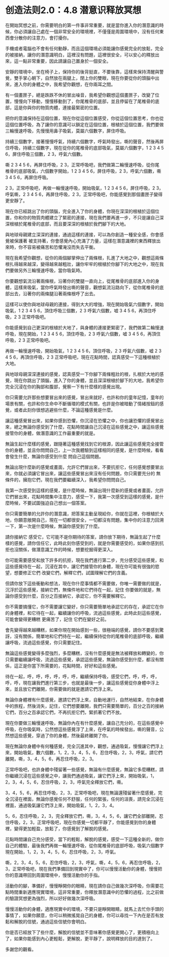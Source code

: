 # 创造法则2.0：4.8 潜意识释放冥想

在開始冥想之前，你需要明白的第一件事非常重要，就是當你進入你的潛意識的時候，你必須讓自己處在一個非常安全的環境裡，不僅僅是周圍環境中，沒有任何東西會分散你的注意力，會打擾你。

手機或者電腦也不會有任何動靜，而且這個環境必須能讓你感覺完全的放鬆，完全的被接納，讓你的潛意識明白，這裡沒有問題，這裡很安全，可以安心的釋放出來，這一點非常重要，因此請讓自己置身於一個安全。

安靜的環境中，坐在椅子上，保持你的後背挺直，不要後靠，這樣來保持清醒與警覺，雙手掌心朝下，自然放在兩腿上，閉上你的雙眼，現在你要從你的頭腦中出來，進入你的身體之中，我希望你觀想，在你兩耳之間。

有一個畫匣子，總是跌跌不休的冒出噪音，我希望你觀想這個畫匣子，改變了位置，慢慢向下移動，慢慢移動到了，你尾椎骨的底部，並且停留在了尾椎骨的底部，這是你與你的物質肉體，連接最緊密的位置。

把你的意識保持在這個位置，現在你從這個位置感受，你從這個位置思考，你也從這個位置呼吸，為了讓你的意識可以鎖定在這個位置，根植於這個位置，我們要做三輪慢速呼吸，先慢慢用鼻子吸氣，莫屬六個數字，屏住呼吸。

持續三個數字，接著慢慢呼氣，持續六個數字，呼氣時發出，嘶的聲音，然後再屏住呼吸，持續三個數字，現在從你的尾椎骨的底部吸氣，莫屬六個數字，1 2 3 4 5 6，屏住呼吸三個數，2 3，呼氣六個數。

嘶 2 3 4 5 6，再屏住呼吸，2 3，正常呼吸吧，我們做第二輪慢速呼吸，從你尾椎骨的底部吸氣，六個數字開始，1 2 3 4 5 6，屏住呼吸，2 3，呼氣六個數，嘶 3 4 5 6，再屏住呼吸。

2 3，正常呼吸吧，再做一輪慢速呼吸，開始吸氣，1 2 3 4 5 6，屏住呼吸，2 3，呼氣嘶，2 3 4 5 6，再屏住呼吸，2 3，正常呼吸吧，你能感覺到那個畫匣子變得更安靜了。

現在你已經跳出了你的頭腦，完全進入了你的身體，你現在深深的根植於這個位置，你和你的物質肉體建立了緊密的連接，現在我們要再進一步，不只是讓自己深深根植於尾椎骨的底部，而且要深深的根植於我們腳下的大地。

與地球母親建立深深的連接，通過這樣的連接，可以為你創造一種安全感，你會感覺被保護著 被支持著，你會感覺內心充滿了力量，這樣在潛意識裡的東西釋放出來時，你不容易被痛苦和恐懼淹沒而失去平衡。

現在我希望你觀想，從你的兩個腳掌伸出了兩條根，扎進了大地之中，觀想這兩條根扎得越來越深，變得越來越粗壯，讓你牢牢的根植於你腳下的大地之中，現在我們要做另外三輪慢速呼吸，當你吸氣時。

你要觀想氣流沿著兩條根，沿著你的雙腿一直向上，從尾椎骨的底部進入你的身體，這樣來吸氣，當你呼氣時發出嘶的聲音，觀想氣流沿路向下，從你尾椎骨的底部出去，沿著你的兩條腿沿著兩條根呼了出去。

這樣可以使你與地球母親的連接，得到大大的增強，現在開始吸氣六個數字，開始吸氣，1 2 3 4 5 6，頂住呼吸三個數，2 3 呼氣六個數，嘘 3 4 5 6，再頂住呼吸，2 3 正常呼吸吧。

你能感覺到自己更深的根植於大地了，與身體的連接更緊密了，我們做第二輪慢速呼吸，現在開始，1 2 3 4 5 6，頂住呼吸，2 3 呼氣六個數，嘘 3 4 5 6，再頂住呼吸，2 3 正常呼吸吧。

再做一輪慢速呼吸，開始吸氣，1 2 3 4 5 6，頂住呼吸，2 3 呼氣六個數，嘘 2 3 4 5 6，再頂住呼吸，2 3 正常呼吸吧，現在花點時間，認真感受一下這種根植於大地。

與地球母親深深連接的感覺，認真感受一下你腳下兩條粗壯的根，扎根於大地的感覺，現在你跳出了頭腦，進入了你的身體，並且深深根植於腳下的大地，我希望你完全沉浸在你的胸部和腹部，覺察一下有什麼樣的感覺出現。

你只需要允許那些想要冒出來的感覺，冒出來就好，也許和你的童年記憶，童年的場景有關，也許和你生命中不斷循環的模式有關，也許是你被暗動了情緒按鈕的感覺，或者此刻你很想逃避些什麼，不論這種感覺是什麼。

讓這種感覺冒出來，如果你感到恐懼，你沉浸在恐懼之中，你也讓恐懼的感覺冒出來，總之無論你感受到了什麼，花點時間讓自己沉浸在這些感覺之中，讓這些感覺接管你的身體，做潛意識的工作最重要的就是。

無論生起什麼樣的感覺，跟隨著這種感覺找到它的根源，因此讓這些感覺完全接管你的身體，並且你問問自己，上一次我體驗到這樣相同的感覺，是什麼時候，看看會發生什麼，無論你感受到什麼 問自己這個問題。

無論出現什麼新的感覺或畫面，允許它們冒出來，不要抗拒它，任何感覺想要冒出來，你就必須讓它冒出來，讓這些感覺冒出來沒有任何問題，你只需要充分的 無條件的，擁抱它們，現在我們要繼續深入，我希望你問問自己。

我第一次感受到這樣的感覺，是什麼時候，無論出現什麼新的感覺或者畫面，允許它們冒出來，花點時間集中注意力，感受一下，我第一次感受到這樣的感覺，是什麼時候，不要試圖強迫自己想出一個答案。

你只需要簡單的允許你的潛意識，把答案主動呈現給你，你就在這裡，你根植於大地，你願意敞開自己，現在一切都很安全，一切都沒有問題，集中你的注意力回溯一下，第一次是什麼時候，無論你感受到了什麼。

請你接納它 感受它，它可能不是你期待的答案，請你放下期待，無論生起了什麼樣的感覺，請你信任它，此時此刻你感受到的，就是你需要感受的，如果你感到抗拒也沒關係，做潛意識工作的時候，想要挖掘得更深入。

你可能需要感受和放下許多的抗拒，現在我們進行第二步，充分感受這些感覺，和這些感覺待在一起，沉浸在其中，讓它們接管你的身體，現在你可能有很強的慾望，想要修正它們 改變它們，解釋它們，試圖理解它們的含義。

但請你放下這些衝動和想法，現在你什麼事情都不需要做，你唯一需要做的就是，沉浮於這些感覺，接納它們，無條件地和它們待在一起，記住 你要做的就是，無論你感受到什麼，百分之百接納它，承認它，你不需要解釋它。

你不需要搞懂它，你不需要讓它變好，你只需要簡單地承認它的存在，承認它在你的身體裡，和它待在一起，繼續讓你的呼吸，流過這些感覺，此時此刻這些感覺，可能會變得更糟糕 更痛苦了，記住 它們在變好之前。

會先變得越來越糟糕，如果你現在開始感到一些，很極端的感覺，請你不要感到驚訝，沒有關係，簡單地和它們待在一起，繼續保持從你的尾椎骨的底部呼吸，繼續讓呼吸，流過這些感覺，你只需要記住。

無論這些感覺變得多麼強烈，多麼糟糕，沒有什麼感覺是無法被釋放和轉變的，你只需要繼續讓呼吸，流過這些感覺，承認這些感覺，無論你感受到什麼，都沒有關係，這正是你當下所需要的，花點時間，好好和這些感覺。

待在一起，呼，呼，呼，呼，呼，呼，繼續保持呼吸，感受它們，呼，呼，呼，呼，呼，現在讓我們進行第三步，也就是最後一步，讓這些感覺從你身體中浮上來，並且放它們離開，你需要做的就是邀請它們浮上來。

無論你身體裡有什麼感覺，邀請它們浮上來，自動地運行，自然地結束，在你身體中的旅程，然後消失，記住，它們想要離開，我們只需要簡單的，百分之百的接納它們，百分之百承認它們，不再抗拒它們，緊抓著它們不放。

現在你要做三輪慢速呼吸，無論你內在有什麼感覺，讓自己充分的，在這些感覺中呼吸，在你吸氣時，公然想這些感覺浮了上來，在呼氣的時候發出，嘶的聲音，公然想這些感覺，穿過了你的身體，然後最終離開了你。

現在無論你身體中有何種感覺，完全沉進其中，觀想，通過吸氣，慢慢讓它們浮上來，開始吸氣，數六個數，1，2，3，4，5，6，忍住呼吸，2，3，呼氣，請它們離開，嘶，3，4，5，6，再忍住呼吸，2，3。

正常呼吸吧，也許身體中殘留著一些感覺，無論有什麼感覺，無論它多麼糟糕，請你繼續沉浸在這些感覺之中，讓我們通過吸氣，讓它們浮上來，開始吸氣，1，2，3，4，5，6，忍住呼吸，2，3，呼氣完全釋放它們，嘶。

3，4，5，6，再忍住呼吸，2，3，正常呼吸吧，現在無論還殘留著什麼感覺，完全沉浸在裡面，無論你感覺任何不舒服，任何的緊張，任何的沮喪，請完全沉浸在裡面，通過吸氣讓它們浮上來，開始吸氣，1，2，3，4。

5，6，忍住呼吸，2，3，完全釋放它們，嘶，3，4，5，6，讓它們全部離開，忍住呼吸，2，3，正常呼吸吧，現在你感覺一切都平靜了，你能感覺到你的身體裡，變得更加輕盈，放鬆了，你感覺到了解脫的感覺。

花點時間讓自己充分感受，當下的輕鬆，解脫的感覺，感受一下這種全新的，做你自己的體驗，最後我們再做一輪慢速呼吸，從你尾椎骨的底部呼吸，吸氣六個數字現在開始，1，2，3，4，5，6，忍住呼吸，2，3，呼氣。

嘶，2，3，4，5，6，忍住呼吸，2，3，呼氣，嘶，4，5，6，再忍住呼吸，2，3，正常呼吸吧，現在我們準備回到現實中了，你可以慢慢活動你的身體，慢慢把你的意識帶回到周圍環境中，慢慢活動你的手指。

活動你的腳，準備好，慢慢睜開你的眼睛，現在請你自己做幾次深呼吸，你需要花點時間重新適應現實環境，這非常重要，你釋放潛意識中的恐懼的過程，比之前做的驗證冥想更為強烈，所以好好做幾次深呼吸。

慢慢活動你的身體，適應現實中的環境，不要只是睜開眼睛，就馬上去忙你手頭的事情了，如果你願意，你可以稍微搖晃自己的身體，你可以尋找一下內在是否有放鬆和解脫的信號，通過這些信號你會明白。

你是否已經放下了些什麼，解脫的信號並不意味著你感覺更開心了，更積極向上了，如果你能感到內心更輕鬆，更解脫，更平靜了，說明釋放的目的達到了。

多謝您的觀看。